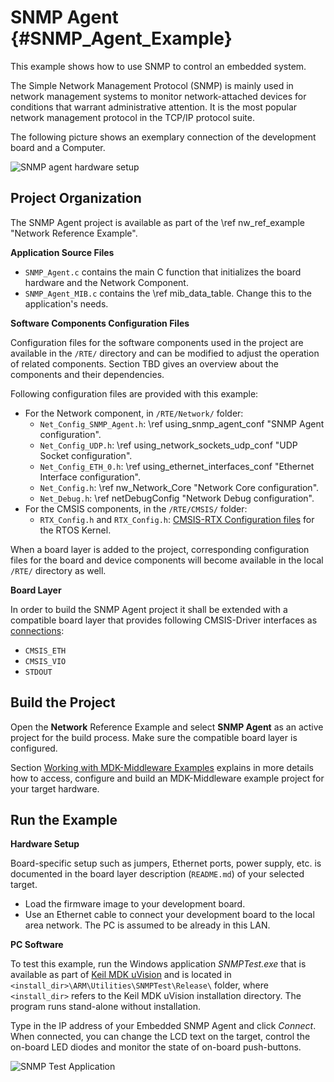 # SNMP Agent {#SNMP_Agent_Example}

This example shows how to use SNMP to control an embedded system.

The Simple Network Management Protocol (SNMP) is mainly used in network management systems to monitor network-attached devices for conditions that warrant administrative attention. It is the most popular network management protocol in the TCP/IP protocol suite.

The following picture shows an exemplary connection of the development board and a Computer.

![SNMP agent hardware setup](snmp_example_setup.png)

## Project Organization

The SNMP Agent project is available as part of the \ref nw_ref_example "Network Reference Example".

**Application Source Files**

 - `SNMP_Agent.c` contains the main C function that initializes the board hardware and the Network Component. 
 - `SNMP_Agent_MIB.c` contains the \ref mib_data_table. Change this to the application's needs.

**Software Components Configuration Files**

Configuration files for the software components used in the project are available in the `/RTE/` directory and can be modified to adjust the operation of related components. Section TBD gives an overview about the components and their dependencies.

Following configuration files are provided with this example:

 - For the Network component, in `/RTE/Network/` folder:
   - `Net_Config_SNMP_Agent.h`: \ref using_snmp_agent_conf "SNMP Agent configuration".
   - `Net_Config_UDP.h`: \ref using_network_sockets_udp_conf "UDP Socket configuration".
   - `Net_Config_ETH_0.h`: \ref using_ethernet_interfaces_conf "Ethernet Interface configuration".
   - `Net_Config.h`: \ref nw_Network_Core "Network Core configuration".
   - `Net_Debug.h`: \ref netDebugConfig "Network Debug configuration".
 - For the CMSIS components, in the `/RTE/CMSIS/` folder:
   - `RTX_Config.h` and `RTX_Config.h`: [CMSIS-RTX Configuration files](https://arm-software.github.io/CMSIS-RTX/latest/config_rtx5.html) for the RTOS Kernel.

When a board layer is added to the project, corresponding configuration files for the board and device components will become available in the local `/RTE/` directory as well.


**Board Layer**

In order to build the SNMP Agent project it shall be extended with a compatible board layer that provides following CMSIS-Driver interfaces as [connections](https://github.com/Open-CMSIS-Pack/cmsis-toolbox/blob/main/docs/ReferenceApplications.md#connections):
 - `CMSIS_ETH`
 - `CMSIS_VIO`
 - `STDOUT`

## Build the Project

Open the **Network** Reference Example and select **SNMP Agent** as an active project for the build process. Make sure the compatible board layer is configured.

Section [Working with MDK-Middleware Examples](../General/working_with_examples.html) explains in more details how to access, configure and build an MDK-Middleware example project for your target hardware.

## Run the Example

**Hardware Setup**

Board-specific setup such as jumpers, Ethernet ports, power supply, etc. is documented in the board layer description (`README.md`) of your selected target.

 - Load the firmware image to your development board.
 - Use an Ethernet cable to connect your development board to the local area network. The PC is assumed to be already in this LAN.

**PC Software**

To test this example, run the Windows application *SNMPTest.exe* that is available as part of [Keil MDK uVision](https://developer.arm.com/documentation/101407/latest/About-uVision/Installation) and is located in `<install_dir>\ARM\Utilities\SNMPTest\Release\` folder, where `<install_dir>` refers to the Keil MDK uVision installation directory. The program runs stand-alone without installation.

Type in the IP address of your Embedded SNMP Agent and click *Connect*. When connected, you can change the LCD text on the target, control the on-board LED diodes and monitor the state of on-board push-buttons.

![SNMP Test Application](SNMPTest_exe.png)
